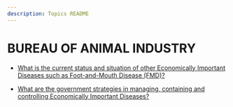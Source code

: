 ```yaml
---
description: Topics README
---
```


# BUREAU OF ANIMAL INDUSTRY


 - [What is the current status and situation of other Economically Important Diseases such as Foot-and-Mouth Disease (FMD)?](/bureaus/bureau-of-animal-industry/what-is-the-current-status-and-situation-of-other-economically-important-diseases-such-as-foot-and-m.html)
    
 - [What are the government strategies in managing, containing and controlling Economically Important Diseases?](/bureaus/bureau-of-animal-industry/what-are-the-government-strategies-in-managing-containing-and-controlling-economically-important-dis.html)
    
